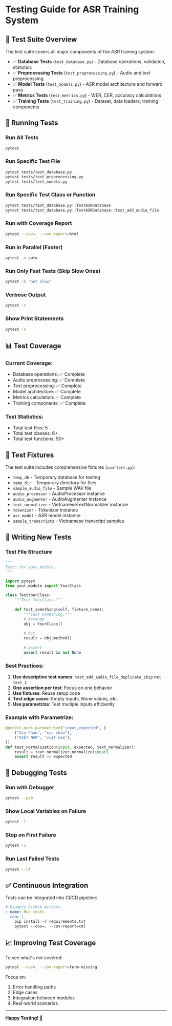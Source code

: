 # Testing Guide for ASR Training System

## 🧪 Test Suite Overview

The test suite covers all major components of the ASR training system:

- ✅ **Database Tests** (`test_database.py`) - Database operations, validation, statistics
- ✅ **Preprocessing Tests** (`test_preprocessing.py`) - Audio and text preprocessing
- ✅ **Model Tests** (`test_models.py`) - ASR model architecture and forward pass
- ✅ **Metrics Tests** (`test_metrics.py`) - WER, CER, accuracy calculations
- ✅ **Training Tests** (`test_training.py`) - Dataset, data loaders, training components

## 🚀 Running Tests

### Run All Tests
```bash
pytest
```

### Run Specific Test File
```bash
pytest tests/test_database.py
pytest tests/test_preprocessing.py
pytest tests/test_models.py
```

### Run Specific Test Class or Function
```bash
pytest tests/test_database.py::TestASRDatabase
pytest tests/test_database.py::TestASRDatabase::test_add_audio_file
```

### Run with Coverage Report
```bash
pytest --cov=. --cov-report=html
```

### Run in Parallel (Faster)
```bash
pytest -n auto
```

### Run Only Fast Tests (Skip Slow Ones)
```bash
pytest -m "not slow"
```

### Verbose Output
```bash
pytest -v
```

### Show Print Statements
```bash
pytest -s
```

## 📊 Test Coverage

### Current Coverage:
- Database operations: ✅ Complete
- Audio preprocessing: ✅ Complete
- Text preprocessing: ✅ Complete
- Model architecture: ✅ Complete
- Metrics calculation: ✅ Complete
- Training components: ✅ Complete

### Test Statistics:
- Total test files: 5
- Total test classes: 6+
- Total test functions: 50+

## 🔧 Test Fixtures

The test suite includes comprehensive fixtures (`conftest.py`):
- `temp_db` - Temporary database for testing
- `temp_dir` - Temporary directory for files
- `sample_audio_file` - Sample WAV file
- `audio_processor` - AudioProcessor instance
- `audio_augmenter` - AudioAugmenter instance
- `text_normalizer` - VietnameseTextNormalizer instance
- `tokenizer` - Tokenizer instance
- `asr_model` - ASR model instance
- `sample_transcripts` - Vietnamese transcript samples

## 📝 Writing New Tests

### Test File Structure
```python
"""
Tests for your_module.
"""

import pytest
from your_module import YourClass

class TestYourClass:
    """Test YourClass."""
    
    def test_something(self, fixture_name):
        """Test something."""
        # Arrange
        obj = YourClass()
        
        # Act
        result = obj.method()
        
        # Assert
        assert result is not None
```

### Best Practices:
1. **Use descriptive test names**: `test_add_audio_file_duplicate_skip` not `test_1`
2. **One assertion per test**: Focus on one behavior
3. **Use fixtures**: Reuse setup code
4. **Test edge cases**: Empty inputs, None values, etc.
5. **Use parametrize**: Test multiple inputs efficiently

### Example with Parametrize:
```python
@pytest.mark.parametrize("input,expected", [
    ("Xin Chào", "xin chào"),
    ("VIỆT NAM", "việt nam"),
])
def test_normalization(input, expected, text_normalizer):
    result = text_normalizer.normalize(input)
    assert result == expected
```

## 🐛 Debugging Tests

### Run with Debugger
```bash
pytest --pdb
```

### Show Local Variables on Failure
```bash
pytest -l
```

### Stop on First Failure
```bash
pytest -x
```

### Run Last Failed Tests
```bash
pytest --lf
```

## ✅ Continuous Integration

Tests can be integrated into CI/CD pipeline:

```yaml
# Example GitHub Actions
- name: Run tests
  run: |
    pip install -r requirements.txt
    pytest --cov=. --cov-report=xml
```

## 📈 Improving Test Coverage

To see what's not covered:
```bash
pytest --cov=. --cov-report=term-missing
```

Focus on:
1. Error handling paths
2. Edge cases
3. Integration between modules
4. Real-world scenarios

---

**Happy Testing!** 🎉


